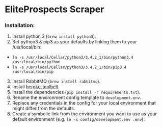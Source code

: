 # EliteProspects Scraper

### Installation:

1. Install python 3 (`brew install python3`).
2. Set python3 & pip3 as your defaults by linking them to your /usr/local/bin:
  * `ln -s /usr/local/Cellar/python3/3.4.2_1/bin/python3.4 /usr/local/bin/python`
  * `ln -s /usr/local/Cellar/python3/3.4.2_1/bin/pip3.4 /usr/local/bin/pip`
3. Install RabbitMQ (`brew install rabbitmq`).
4. Install [heroku-toolbelt](https://toolbelt.heroku.com/).
5. Install the dependencies (`pip install -r requirements.txt`).
6. Rename the environment config template to `development.env`.
7. Replace any credentials in the config for your local environment that might differ from the defaults.
8. Create a symbolic link from the environment you want to use as your default environment (e.g. `ln -s config/development.env .env`).
